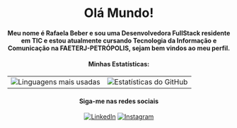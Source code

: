 <h1 align= "center"> Olá Mundo! </h1>
<h4 align= "center"> Meu nome é Rafaela Beber e sou uma Desenvolvedora FullStack residente em TIC e estou atualmente cursando Tecnologia da Informação e Comunicação na FAETERJ-PETRÓPOLIS, sejam bem vindos ao meu perfil.</h4>

<h4 align="center">Minhas Estatísticas:</h4>

<table width="100%" align="center">
  <tr>
    <td align="left">
      <img src="https://github-readme-stats.vercel.app/api/top-langs/?username=rafaelabeber&layout=compact&theme=radical" alt="Linguagens mais usadas">
    </td>
    <td align="right">
      <img src="https://github-readme-stats.vercel.app/api?username=rafaelabeber&show_icons=true&theme=radical" alt="Estatísticas do GitHub">
    </td>
  </tr>
</table>

<h4 align="center"> Siga-me nas redes sociais </h4>
<p align="center">
  <a href="https://www.linkedin.com/in/rafaela-beber-5658992a4/" target="_blank"><img src="https://img.shields.io/badge/-LinkedIn-%230077B5?style=for-the-badge&logo=linkedin&logoColor=white" alt="LinkedIn"></a>
  <a href="https://www.instagram.com/rafaelabeber_/" target="_blank"><img src="https://img.shields.io/badge/-Instagram-%23E4405F?style=for-the-badge&logo=instagram&logoColor=white" alt="Instagram"></a>
</p>

